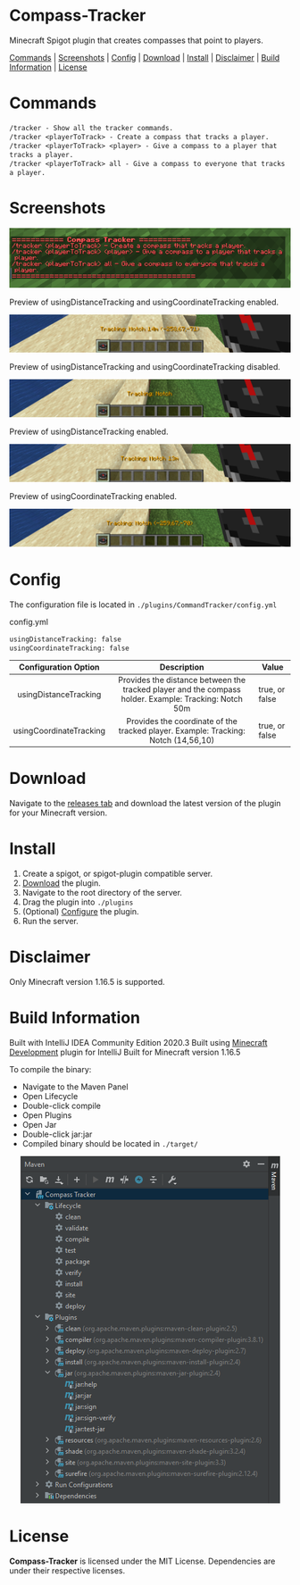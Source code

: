 # Compass-Tracker
 Minecraft Spigot plugin that creates compasses that point to players.
 
 [Commands](#cmds) | [Screenshots](#screenshots) | [Config](#config) | [Download](#download) | [Install](#install) | [Disclaimer](#disclaimer) | [Build Information](#buildinfo) | [License](#license)
 
# <a name="cmds"></a>Commands

    /tracker - Show all the tracker commands.
    /tracker <playerToTrack> - Create a compass that tracks a player.
    /tracker <playerToTrack> <player> - Give a compass to a player that tracks a player.
    /tracker <playerToTrack> all - Give a compass to everyone that tracks a player.

# <a name="screenshots"></a>Screenshots

<p align="center">
  <img src="https://github.com/kdserra/Compass-Tracker/blob/main/thumbnails/help.png?raw=true"/>
</p>

Preview of usingDistanceTracking and usingCoordinateTracking enabled.

<p align="center">
  <img src="https://github.com/kdserra/Compass-Tracker/blob/main/thumbnails/all.png?raw=true"/>
</p>

Preview of usingDistanceTracking and usingCoordinateTracking disabled.

<p align="center">
  <img src="https://github.com/kdserra/Compass-Tracker/blob/main/thumbnails/name.png?raw=true"/>
</p>

Preview of usingDistanceTracking enabled.

<p align="center">
  <img src="https://github.com/kdserra/Compass-Tracker/blob/main/thumbnails/dist.png?raw=true"/>
</p>

Preview of usingCoordinateTracking enabled.

<p align="center">
  <img src="https://github.com/kdserra/Compass-Tracker/blob/main/thumbnails/cord.png?raw=true"/>
</p>

# <a name="config"></a>Config

The configuration file is located in `./plugins/CommandTracker/config.yml`

config.yml

    usingDistanceTracking: false
    usingCoordinateTracking: false


|   Configuration Option  |                                               Description                                              | Value          |
|:-----------------------:|:------------------------------------------------------------------------------------------------------:|----------------|
|  usingDistanceTracking  | Provides the distance between the tracked player and the compass holder.  Example: Tracking: Notch 50m | true, or false |
| usingCoordinateTracking |           Provides the coordinate of the tracked player.  Example: Tracking: Notch (14,56,10)          | true, or false |

# <a name="download"></a>Download

Navigate to the [releases tab](https://github.com/kdserra/Compass-Tracker/releases) and download the latest version of the plugin for your Minecraft version.

# <a name="install"></a>Install

 1. Create a spigot, or spigot-plugin compatible server.
 2. [Download](#download) the plugin.
 3. Navigate to the root directory of the server.
 4. Drag the plugin into `./plugins`
 5. (Optional) [Configure](#config) the plugin.
 6. Run the server.

# <a name="download"></a>Disclaimer

Only Minecraft version 1.16.5 is supported.

# <a name="buildinfo"></a>Build Information

Built with IntelliJ IDEA Community Edition 2020.3
Built using [Minecraft Development](https://plugins.jetbrains.com/plugin/8327-minecraft-development) plugin for IntelliJ
Built for Minecraft version 1.16.5

To compile the binary:

 - Navigate to the Maven Panel
 - Open Lifecycle
 - Double-click compile
 - Open Plugins
 - Open Jar
 - Double-click jar:jar
 - Compiled binary should be located in `./target/`

<p align="center">
  <img src="https://github.com/kdserra/Compass-Tracker/blob/main/thumbnails/maven-panel.png?raw=true"/>
</p>

# <a name="license"></a>License

**Compass-Tracker** is licensed under the MIT License.  Dependencies are under their respective licenses.
